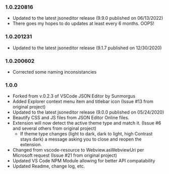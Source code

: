 ### 1.0.220816

- Updated to the latest jsoneditor release (9.9.0 published on 06/13/2022)
- There goes my hopes to do updates at least every 6 months. OOPS!

### 1.0.201231

- Updated to the latest jsoneditor release (9.1.7 published on 12/30/2020)

### 1.0.200602

- Corrected some naming inconsistancies

### 1.0.0

- Forked from v.0.2.3 of VSCode JSON Editor by Sunmorgus
- Added Explorer context menu item and titlebar icon (Issue #13 from original project)
- Updated to the latest jsoneditor release (9.0.0 published on 05/24/2020)
- Beautify CSS and JS files from JSON Editor Online files.
- Extension will now detect the active theme type and match it. (Issue #6 and several others from original project)
  - If theme type changes (light to dark, dark to light, high Contrast stays dark) a message asking you to
        close and reopen the extension.
- Changed from vscode-resource to Webview.asWebviewUri per Microsoft request (Issue #21 from original project)
- Updated VS Code NPM Module allowing for better API compatability
- Updated Readme, change log, etc.
